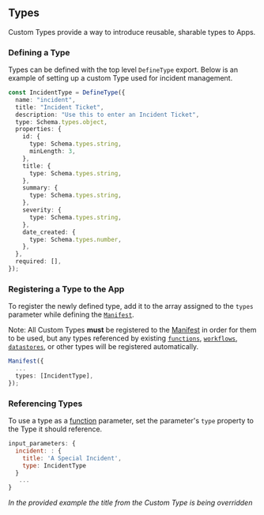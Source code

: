 ## Types

Custom Types provide a way to introduce reusable, sharable types to Apps.

### Defining a Type

Types can be defined with the top level `DefineType` export. Below is an example
of setting up a custom Type used for incident management.

```ts
const IncidentType = DefineType({
  name: "incident",
  title: "Incident Ticket",
  description: "Use this to enter an Incident Ticket",
  type: Schema.types.object,
  properties: {
    id: {
      type: Schema.types.string,
      minLength: 3,
    },
    title: {
      type: Schema.types.string,
    },
    summary: {
      type: Schema.types.string,
    },
    severity: {
      type: Schema.types.string,
    },
    date_created: {
      type: Schema.types.number,
    },
  },
  required: [],
});
```

### Registering a Type to the App

To register the newly defined type, add it to the array assigned to the `types`
parameter while defining the [`Manifest`][manifest].

Note: All Custom Types **must** be registered to the [Manifest][manifest] in
order for them to be used, but any types referenced by existing
[`functions`][functions], [`workflows`][workflows], [`datastores`][datastores], or other types will be
registered automatically.

```ts
Manifest({
  ...
  types: [IncidentType],
});
```

### Referencing Types

To use a type as a [function][functions] parameter, set the parameter's `type`
property to the Type it should reference.

```js
input_parameters: {
  incident: : {
    title: 'A Special Incident',
    type: IncidentType
  }
   ...
}
```

_In the provided example the title from the Custom Type is being overridden_

[functions]: ./functions.md
[manifest]: ./manifest.md
[datastores]: ./datastores.md
[workflows]: ./workflows.md
